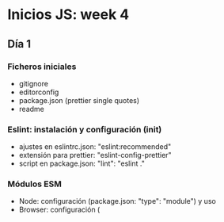 # Inicios JS: week 4

## Día 1

### Ficheros iniciales

-   gitignore
-   editorconfig
-   package.json (prettier single quotes)
-   readme

### Eslint: instalación y configuración (init)

-   ajustes en eslintrc.json: "eslint:recommended"
-   extensión para prettier: "eslint-config-prettier"
-   script en package.json: "lint": "eslint ."

### Módulos ESM

-   Node: configuración (package.json: "type": "module") y uso
-   Browser: configuración (<script type="module">) y uso

